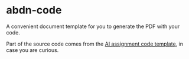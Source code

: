 # abdn-code

A convenient document template for you to generate the PDF with your code.

Part of the source code comes from the [AI assignment code template](https://github.com/abdn-cs3033-ai/heuristic-planning), in case you are curious.
